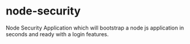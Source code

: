 node-security
=============

Node Security Application which will bootstrap a node js application in seconds and ready with a login features.

